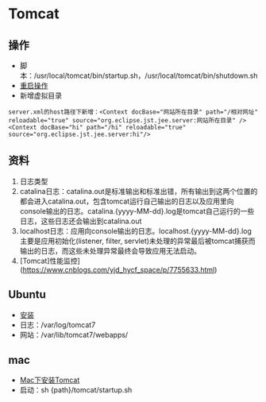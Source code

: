 # Tomcat

## 操作
* 脚本：/usr/local/tomcat/bin/startup.sh，/usr/local/tomcat/bin/shutdown.sh
* [重启操作](http://www.cnblogs.com/it563/articles/1956334.html)
* 新增虚拟目录
```
server.xml的host路径下新增：<Context docBase="网站所在目录" path="/相对网址" reloadable="true" source="org.eclipse.jst.jee.server:网站所在目录" />
<Context docBase="hi" path="/hi" reloadable="true" source="org.eclipse.jst.jee.server:hi"/>
```

## 资料
1. 日志类型
  1. catalina日志：catalina.out是标准输出和标准出错，所有输出到这两个位置的都会进入catalina.out，包含tomcat运行自己输出的日志以及应用里向console输出的日志。catalina.{yyyy-MM-dd}.log是tomcat自己运行的一些日志，这些日志还会输出到catalina.out
  1. localhost日志：应用向console输出的日志。localhost.{yyyy-MM-dd}.log主要是应用初始化(listener, filter, servlet)未处理的异常最后被tomcat捕获而输出的日志，而这些未处理异常最终会导致应用无法启动。
1. [Tomcat]性能监控](https://www.cnblogs.com/yjd_hycf_space/p/7755633.html)

## Ubuntu
* [安装](https://www.djamware.com/post/588df76680aca722878a364a/install-nginx-tomcat-7-and-java-8-on-ubuntu-1604)
* 日志：/var/log/tomcat7
* 网站：/var/lib/tomcat7/webapps/

## mac
* [Mac下安装Tomcat](https://www.jianshu.com/p/db08d23049ce)
* 启动：sh {path}/tomcat/startup.sh

